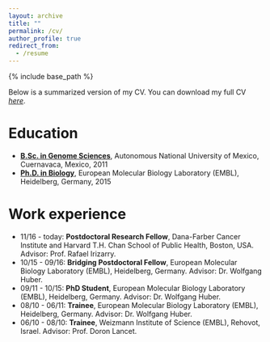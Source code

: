 ```yaml
---
layout: archive
title: ""
permalink: /cv/
author_profile: true
redirect_from:
  - /resume
---
```


{% include base_path %}

Below is a summarized version of my CV. You can download my full CV *[here](/files/cv/cv_reyes.pdf)*.

Education
======
* **[B.Sc. in Genome Sciences](http://www.lcg.unam.mx/about)**, Autonomous National University of Mexico, Cuernavaca, Mexico, 2011
* **[Ph.D. in Biology](https://www.embl.de/training/eipp/)**, European Molecular Biology Laboratory (EMBL), Heidelberg, Germany, 2015

Work experience
======

* 11/16 - today: **Postdoctoral Research Fellow**, Dana-Farber Cancer Institute and Harvard T.H. Chan School of Public Health, Boston, USA. Advisor: Prof. Rafael Irizarry.
* 10/15 - 09/16: **Bridging Postdoctoral Fellow**, European Molecular Biology Laboratory (EMBL), Heidelberg, Germany. Advisor: Dr. Wolfgang Huber.
* 09/11 - 10/15: **PhD Student**, European Molecular Biology Laboratory (EMBL), Heidelberg, Germany. Advisor: Dr. Wolfgang Huber.
* 08/10 - 06/11: **Trainee**, European Molecular Biology Laboratory (EMBL), Heidelberg, Germany. Advisor: Dr. Wolfgang Huber.
* 06/10 - 08/10: **Trainee**, Weizmann Institute of Science (EMBL), Rehovot, Israel. Advisor: Prof. Doron Lancet.